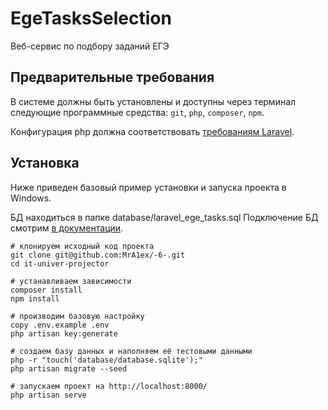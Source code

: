 # EgeTasksSelection

Веб-сервис по подбору заданий ЕГЭ

## Предварительные требования

В системе должны быть установлены и доступны через терминал следующие программные средства: `git`, `php`, `composer`, `npm`.

Конфигурация php должна соответствовать [требованиям Laravel](https://laravel.com/docs/7.x#server-requirements).

## Установка

Ниже приведен базовый пример установки и запуска проекта в Windows.

БД находиться в папке database/laravel_ege_tasks.sql
Подключение БД смотрим [в документации](https://laravel.com/docs/7.x/installation).

    # клонируем исходный код проекта
    git clone git@github.com:MrA1ex/-6-.git
    cd it-univer-projector

    # устанавливаем зависимости
    composer install
    npm install

    # производим базовую настройку
    copy .env.example .env
    php artisan key:generate

    # создаем базу данных и наполняем её тестовыми данными
    php -r "touch('database/database.sqlite');"
    php artisan migrate --seed

    # запускаем проект на http://localhost:8000/
    php artisan serve

